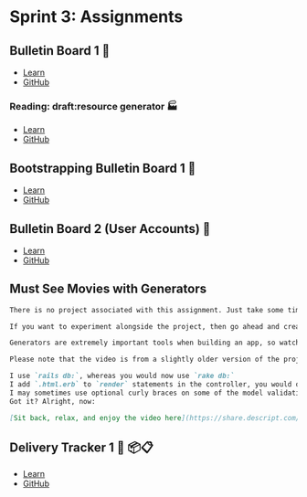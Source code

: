 # Sprint 3: Assignments
## Bulletin Board 1 📌
- [Learn](https://learn.firstdraft.com/lessons/136)
- [GitHub](https://github.com/appdev-lessons/bulletin-board-1)

### Reading: draft:resource generator 🏭
- [Learn](https://learn.firstdraft.com/lessons/133)
- [GitHub](https://github.com/appdev-lessons/draft-resource-generator)

## Bootstrapping Bulletin Board 1 📌
- [Learn](https://learn.firstdraft.com/lessons/138-bootstrap-bulletin-board-1)
- [GitHub](https://github.com/appdev-lessons/bootstrap-bulletin-board-1)

## Bulletin Board 2 (User Accounts) 👥
- [Learn](https://learn.firstdraft.com/lessons/137)
- [GitHub](https://github.com/appdev-lessons/bulletin-board-2)

## Must See Movies with Generators
```md
There is no project associated with this assignment. Just take some time and watch this video, in which I build a Must See Movies application from scratch using generators.

If you want to experiment alongside the project, then go ahead and create new, blank repository [from our Rails 7 template here (give it whatever name you would like!)](https://github.com/new?template_name=rails-7-template&template_owner=appdev-projects).

Generators are extremely important tools when building an app, so watch carefully and write down any questions you have for discussion. The video brings together a lot of what you've learned up to this point!

Please note that the video is from a slightly older version of the project using Ruby version 2.7 and Rails version 6, so there will be some differences to how we've done things so far:

I use `rails db:`, whereas you would now use `rake db:`
I add `.html.erb` to `render` statements in the controller, you would drop these
I may sometimes use optional curly braces on some of the model validation and association accessors, you would drop these
Got it? Alright, now:

[Sit back, relax, and enjoy the video here](https://share.descript.com/view/vOLIJdopRSz).
```

## Delivery Tracker 1 🚚 📦📋
  - [Learn](https://learn.firstdraft.com/lessons/205-delivery-tracker-1)
  - [GitHub](https://github.com/appdev-lessons/delivery-tracker-1)
